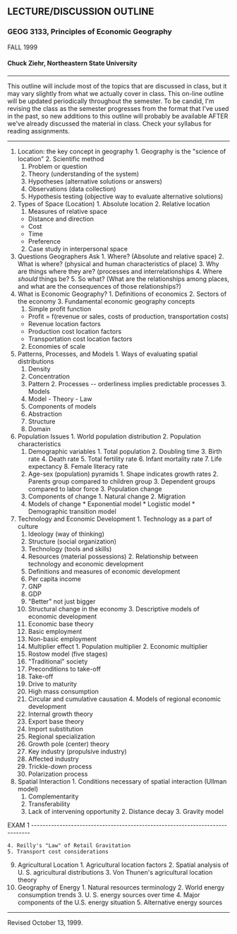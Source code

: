 ##  LECTURE/DISCUSSION OUTLINE

###  GEOG 3133, Principles of Economic Geography
FALL 1999

####  Chuck Ziehr, Northeastern State University

####

* * *

This outline will include most of the topics that are discussed in class, but
it may vary slightly from what we actually cover in class. This on-line
outline will be updated periodically throughout the semester. To be candid,
I'm revising the class as the semester progresses from the format that I've
used in the past, so new additions to this outline will probably be available
AFTER we've already discussed the material in class. Check your syllabus for
reading assignments.  

* * *

  1. Location: the key concept in geography
    1. Geography is the "science of location"
    2. Scientific method
      1. Problem or question
      2. Theory (understanding of the system)
      3. Hypotheses (alternative solutions or answers)
      4. Observations (data collection)
      5. Hypothesis testing (objective way to evaluate alternative solutions)
  2. Types of Space (Location)
    1. Absolute location
    2. Relative location
      1. Measures of relative space
        * Distance and direction
        * Cost
        * Time
        * Preference
      2. Case study in interpersonal space
  3. Questions Geographers Ask
    1. Where? (Absolute and relative space)
    2. What is where? (physical and human characteristics of place)
    3. Why are things where they are? (processes and interrelationships
    4. Where _should_ things be?
    5. So what?   (What are the relationships among places, and what are the consequences of those relationships?)
  4. What is Economic Geography?
    1. Definitions of economics
    2. Sectors of the economy
    3. Fundamental economic geography concepts
      1. Simple profit function
        * Profit = f(revenue or sales, costs of production, transportation costs)
        * Revenue location factors
        * Production cost location factors
        * Transportation cost location factors
      2. Economies of scale
  5. Patterns, Processes, and Models
    1. Ways of evaluating spatial distributions
      1. Density
      2. Concentration
      3. Pattern
    2. Processes -- orderliness implies predictable processes
    3. Models
      1. Model - Theory - Law
      2. Components of models
        1. Abstraction
        2. Structure
        3. Domain
  6. Population Issues
    1. World population distribution
    2. Population characteristics
        1. Demographic variables
          1. Total population
          2. Doubling time
          3. Birth rate
          4. Death rate
          5. Total fertility rate
          6. Infant mortality rate
          7. Life expectancy
          8. Female literacy rate
        2. Age-sex (population) pyramids
          1. Shape indicates growth rates
          2. Parents group compared to children group
          3. Dependent groups compared to labor force
    3. Population change
        1. Components of change
          1. Natural change
          2. Migration
        2. Models of change
          * Exponential model
          * Logistic model
          * Demographic transition model
  7. Technology and Economic Development
    1. Technology as a part of culture
      1. Ideology (way of thinking)
      2. Structure (social organization)
      3. Technology (tools and skills)
      4. Resources (material possessions)
    2. Relationship between technology and economic development
      1. Definitions and measures of economic development
        1. Per capita income
        2. GNP
        3. GDP
        4. "Better" not just bigger
        5. Structural change in the economy
    3. Descriptive models of economic development
      1. Economic base theory
        1. Basic employment
        2. Non-basic employment
        3. Multiplier effect
          1. Population multiplier
          2. Economic multiplier
      2. Rostow model (five stages)
        1. "Traditional" society
        2. Preconditions to take-off
        3. Take-off
        4. Drive to maturity
        5. High mass consumption
      3. Circular and cumulative causation
    4. Models of regional economic development
      1. Internal growth theory
      2. Export base theory
        1. Import substitution
        2. Regional specialization
      3. Growth pole (center) theory
        1. Key industry (propulsive industry)
        2. Affected industry
        3. Trickle-down process
        4. Polarization process
  8. Spatial Interaction
    1. Conditions necessary of spatial interaction (Ullman model)
      1. Complementarity
      2. Transferability
      3. Lack of intervening opportunity
    2. Distance decay
    3. Gravity model  
  
EXAM 1
\-----------------------------------------------------------------------------  
  

    4. Reilly's "Law" of Retail Gravitation
    5. Transport cost considerations
  9. Agricultural Location
    1. Agricultural location factors
    2. Spatial analysis of U. S. agricultural distributions
    3. Von Thunen's agricultural location theory
  10. Geography of Energy
    1. Natural resources terminology
    2. World energy consumption trends
    3. U. S. energy sources over time
    4. Major components of the U.S. energy situation
    5. Alternative energy sources  

* * *

Revised October 13, 1999.

